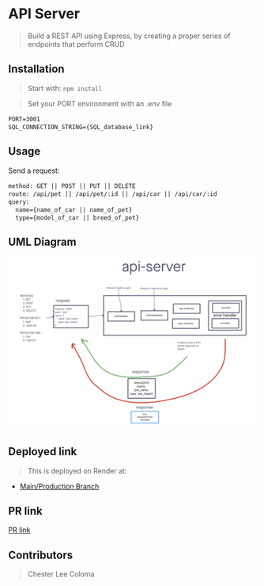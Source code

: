 # API Server

>  Build a REST API using Express, by creating a proper series of endpoints that perform CRUD

## Installation

> Start with: `npm install`

> Set your PORT environment with an .env file

```text
PORT=3001
SQL_CONNECTION_STRING={SQL_database_link}
```

## Usage

Send a request:

```text
method: GET || POST || PUT || DELETE
route: /api/pet || /api/pet/:id || /api/car || /api/car/:id
query:
  name={name_of_car || name_of_pet}
  type={model_of_car || breed_of_pet}
```

## UML Diagram
![Basic Express Server UML Diagram](./assets/401-class-03-lab.png)

## Deployed link
> This is deployed on Render at:
* [Main/Production Branch](https://api-server-b4jj.onrender.com)

## PR link
[PR link](https://github.com/cleecoloma/api-server/pull/1)

## Contributors
> Chester Lee Coloma